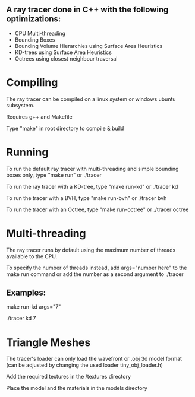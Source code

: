 ## A ray tracer done in C++ with the following optimizations:
* CPU Multi-threading
* Bounding Boxes
* Bounding Volume Hierarchies using Surface Area Heuristics
* KD-trees using Surface Area Heuristics
* Octrees using closest neighbour traversal

# Compiling
The ray tracer can be compiled on a linux system or windows ubuntu subsystem.

Requires g++ and Makefile

Type "make" in root directory to compile & build

# Running
 To run the default ray tracer with multi-threading and simple bounding boxes only, type "make run" or ./tracer
 
 To run the ray tracer with a KD-tree, type "make run-kd" or ./tracer kd
 
 To run the tracer with a BVH, type "make run-bvh" or ./tracer bvh
 
 To run the tracer with an Octree, type "make run-octree" or ./tracer octree
 
# Multi-threading
The ray tracer runs by default using the maximum number of threads available to the CPU.

To specify the number of threads instead, add args="number here" to the make run command or add the number as a second argument to ./tracer

## Examples: 

make run-kd args="7"  

./tracer kd 7
 
# Triangle Meshes
The tracer's loader can only load the wavefront or .obj 3d model format (can be adjusted by changing the used loader tiny_obj_loader.h)

Add the required textures in the /textures directory

Place the model and the materials in the models directory

